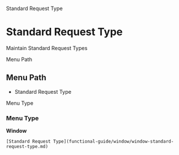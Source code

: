 
Standard Request Type
# Standard Request Type


Maintain Standard Request Types

Menu Path
## Menu Path



- Standard Request Type

Menu Type
### Menu Type

**Window**


```
[Standard Request Type](functional-guide/window/window-standard-request-type.md)
```
